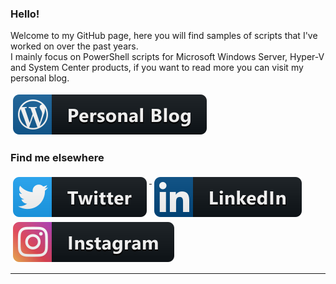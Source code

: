 ### Hello!

Welcome to my GitHub page, here you will find samples of scripts that I've worked on over the past years.  
I mainly focus on PowerShell scripts for Microsoft Windows Server, Hyper-V and System Center products, if you want to read more you can visit my personal blog.

<p align="left">
  <a href="http://thesystemcenterblog.com/">
    <img src="https://github.com/LeonLaude/LeonLaude/blob/master/Resources/Blog.svg" alt="Personal" style="vertical-align:top; margin:4px">
  </a>  
</p>

### Find me elsewhere
<p align="left">
  <a href="https://twitter.com/LeonLaude">
    <img src="https://github.com/LeonLaude/LeonLaude/blob/master/Resources/Twitter.svg" alt="Twitter" style="vertical-align:top; margin:4px">
  </a>  

  <a href="https://www.linkedin.com/in/leonlaude/">
    <img src="https://github.com/LeonLaude/LeonLaude/blob/master/Resources/LinkedIn.svg" alt="LinkedIn" style="vertical-align:top; margin:4px">
  </a>

  <a href="https://www.instagram.com/leonlaude/">
    <img src="https://github.com/LeonLaude/LeonLaude/blob/master/Resources/Instagram.svg" alt="Instagram" style="vertical-align:top; margin:4px">
  </a>
</p>

<hr>
